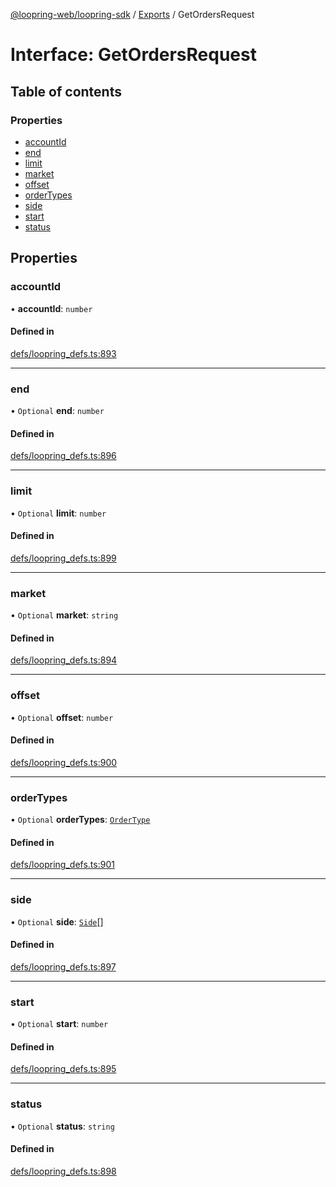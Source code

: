 [@loopring-web/loopring-sdk](../README.md) / [Exports](../modules.md) / GetOrdersRequest

# Interface: GetOrdersRequest

## Table of contents

### Properties

- [accountId](GetOrdersRequest.md#accountid)
- [end](GetOrdersRequest.md#end)
- [limit](GetOrdersRequest.md#limit)
- [market](GetOrdersRequest.md#market)
- [offset](GetOrdersRequest.md#offset)
- [orderTypes](GetOrdersRequest.md#ordertypes)
- [side](GetOrdersRequest.md#side)
- [start](GetOrdersRequest.md#start)
- [status](GetOrdersRequest.md#status)

## Properties

### accountId

• **accountId**: `number`

#### Defined in

[defs/loopring_defs.ts:893](https://github.com/Loopring/loopring_sdk/blob/077bca2/src/defs/loopring_defs.ts#L893)

___

### end

• `Optional` **end**: `number`

#### Defined in

[defs/loopring_defs.ts:896](https://github.com/Loopring/loopring_sdk/blob/077bca2/src/defs/loopring_defs.ts#L896)

___

### limit

• `Optional` **limit**: `number`

#### Defined in

[defs/loopring_defs.ts:899](https://github.com/Loopring/loopring_sdk/blob/077bca2/src/defs/loopring_defs.ts#L899)

___

### market

• `Optional` **market**: `string`

#### Defined in

[defs/loopring_defs.ts:894](https://github.com/Loopring/loopring_sdk/blob/077bca2/src/defs/loopring_defs.ts#L894)

___

### offset

• `Optional` **offset**: `number`

#### Defined in

[defs/loopring_defs.ts:900](https://github.com/Loopring/loopring_sdk/blob/077bca2/src/defs/loopring_defs.ts#L900)

___

### orderTypes

• `Optional` **orderTypes**: [`OrderType`](../enums/OrderType.md)

#### Defined in

[defs/loopring_defs.ts:901](https://github.com/Loopring/loopring_sdk/blob/077bca2/src/defs/loopring_defs.ts#L901)

___

### side

• `Optional` **side**: [`Side`](../enums/Side.md)[]

#### Defined in

[defs/loopring_defs.ts:897](https://github.com/Loopring/loopring_sdk/blob/077bca2/src/defs/loopring_defs.ts#L897)

___

### start

• `Optional` **start**: `number`

#### Defined in

[defs/loopring_defs.ts:895](https://github.com/Loopring/loopring_sdk/blob/077bca2/src/defs/loopring_defs.ts#L895)

___

### status

• `Optional` **status**: `string`

#### Defined in

[defs/loopring_defs.ts:898](https://github.com/Loopring/loopring_sdk/blob/077bca2/src/defs/loopring_defs.ts#L898)
